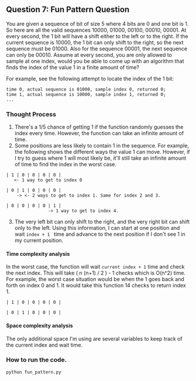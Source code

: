 ## Question 7: Fun Pattern Question

You are given a sequence of bit of size 5 where 4 bits are 0 and one bit is 1. So here are all the valid sequences 10000, 01000, 00100, 00010, 00001. At every second, the 1 bit will have a shift either to the left or to the right. If the current sequence is 10000, the 1 bit can only shift to the right, so the next sequence must be 01000. Also for the sequence 00001, the next sequence can only be 00010. Assume at every second, you are only allowed to sample at one index, would you be able to come up with an algorithm that finds the index of the value 1 in a finite amount of time?

For example, see the following attempt to locate the index of the 1 bit:
```
time 0, actual sequence is 01000, sample index 0, returned 0;
time 1, actual sequence is 10000, sample index 1, returned 0;
...
```

### Thought Process
1. There's a 1/5 chance of getting 1 if the function randomly guesses the index every time. However, the function can take an infinite amount of time.
2. Some positions are less likely to contain 1 in the sequence. For example, the following shows the different ways the value 1 can move. However, if I try to guess where 1 will most likely be, it'll still take an infinite amount of time to find the index in the worst case.
```
| 1 | 0 | 0 | 0 | 0 |
   <- 1 way to get to index 0

| 0 | 1 | 0 | 0 | 0 |
    -> <- 2 ways to get to index 1. Same for index 2 and 3.

| 0 | 0 | 0 | 0 | 1 |
                -> 1 way to get to index 4.
```
3. The very left bit can only shift to the right, and the very right bit can shift only to the left. Using this information, I can start at one position and wait `index + 1
` time and advance to the next position if I don't see 1 in my current position.

#### Time complexity analysis
In the worst case, the function will wait `current index + 1` time and check the next index.
This will take ( n (n+1) / 2 ) - 1 checks which is O(n^2) time. For example, the worst case situation would be when the 1 goes back and forth on index 0 and 1. It would take this function 14 checks to return index 1.
```
| 1 | 0 | 0 | 0 | 0 |

| 0 | 1 | 0 | 0 | 0 |
```

#### Space complexity analysis
The only additional space I'm using are several variables to keep track of the current index and wait time.


### How to run the code.
```bash
python fun_pattern.py
```
